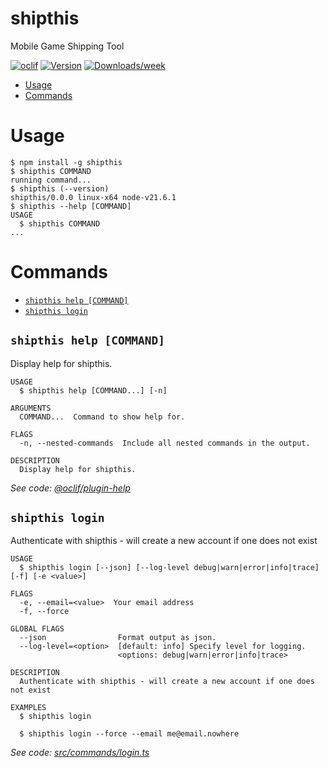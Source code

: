 shipthis
=================

Mobile Game Shipping Tool


[![oclif](https://img.shields.io/badge/cli-oclif-brightgreen.svg)](https://oclif.io)
[![Version](https://img.shields.io/npm/v/shipthis.svg)](https://npmjs.org/package/shipthis)
[![Downloads/week](https://img.shields.io/npm/dw/shipthis.svg)](https://npmjs.org/package/shipthis)


<!-- toc -->
* [Usage](#usage)
* [Commands](#commands)
<!-- tocstop -->
# Usage
<!-- usage -->
```sh-session
$ npm install -g shipthis
$ shipthis COMMAND
running command...
$ shipthis (--version)
shipthis/0.0.0 linux-x64 node-v21.6.1
$ shipthis --help [COMMAND]
USAGE
  $ shipthis COMMAND
...
```
<!-- usagestop -->
# Commands
<!-- commands -->
* [`shipthis help [COMMAND]`](#shipthis-help-command)
* [`shipthis login`](#shipthis-login)

## `shipthis help [COMMAND]`

Display help for shipthis.

```
USAGE
  $ shipthis help [COMMAND...] [-n]

ARGUMENTS
  COMMAND...  Command to show help for.

FLAGS
  -n, --nested-commands  Include all nested commands in the output.

DESCRIPTION
  Display help for shipthis.
```

_See code: [@oclif/plugin-help](https://github.com/oclif/plugin-help/blob/v6.2.10/src/commands/help.ts)_

## `shipthis login`

Authenticate with shipthis - will create a new account if one does not exist

```
USAGE
  $ shipthis login [--json] [--log-level debug|warn|error|info|trace] [-f] [-e <value>]

FLAGS
  -e, --email=<value>  Your email address
  -f, --force

GLOBAL FLAGS
  --json                Format output as json.
  --log-level=<option>  [default: info] Specify level for logging.
                        <options: debug|warn|error|info|trace>

DESCRIPTION
  Authenticate with shipthis - will create a new account if one does not exist

EXAMPLES
  $ shipthis login

  $ shipthis login --force --email me@email.nowhere
```

_See code: [src/commands/login.ts](https://github.com/oclif-cli/shipthis/blob/v0.0.0/src/commands/login.ts)_
<!-- commandsstop -->
